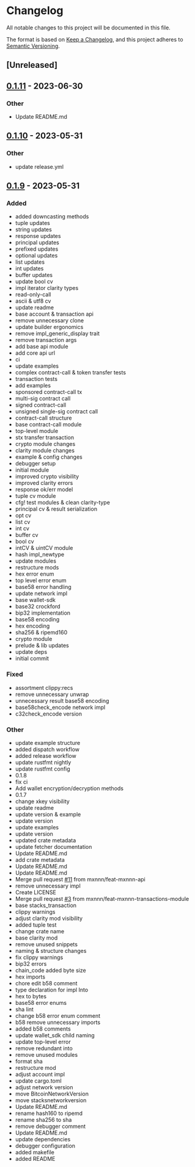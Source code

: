 # Changelog
All notable changes to this project will be documented in this file.

The format is based on [Keep a Changelog](https://keepachangelog.com/en/1.0.0/),
and this project adheres to [Semantic Versioning](https://semver.org/spec/v2.0.0.html).

## [Unreleased]

## [0.1.11](https://github.com/mxnnn/stacks.rs/compare/v0.1.10...v0.1.11) - 2023-06-30

### Other
- Update README.md

## [0.1.10](https://github.com/mxnnn/stacks.rs/compare/v0.1.9...v0.1.10) - 2023-05-31

### Other
- update release.yml

## [0.1.9](https://github.com/mxnnn/stacks.rs/compare/v0.1.8...v0.1.9) - 2023-05-31

### Added
- added downcasting methods
- tuple updates
- string updates
- response updates
- principal updates
- prefixed updates
- optional updates
- list updates
- int updates
- buffer updates
- update bool cv
- impl iterator clarity types
- read-only-call
- ascii & utf8 cv
- update readme
- base account & transaction api
- remove unnecessary clone
- update builder ergonomics
- remove impl_generic_display trait
- remove transaction args
- add base api module
- add core api url
- ci
- update examples
- complex contract-call & token transfer tests
- transaction tests
- add examples
- sponsored contract-call tx
- multi-sig contract call
- signed contract-call
- unsigned single-sig contract call
- contract-call structure
- base contract-call module
- top-level module
- stx transfer transaction
- crypto module changes
- clarity module changes
- example & config changes
- debugger setup
- initial module
- improved crypto visibility
- improved clarity errors
- response ok/err model
- tuple cv module
- cfg! test modules & clean clarity-type
- principal cv & result serialization
- opt cv
- list cv
- int cv
- buffer cv
- bool cv
- intCV & uintCV module
- hash impl_newtype
- update modules
- restructure mods
- hex error enum
- top level error enum
- base58 error handling
- update network impl
- base wallet-sdk
- base32 crockford
- bip32 implementation
- base58 encoding
- hex encoding
- sha256 & ripemd160
- crypto module
- prelude & lib updates
- update deps
- initial commit

### Fixed
- assortment clippy:recs
- remove unnecessary unwrap
- unnecessary result base58 encoding
- base58check_encode network impl
- c32check_encode version

### Other
- update example structure
- added dispatch workflow
- added release workflow
- update rustfmt nightly
- update rustfmt config
- 0.1.8
- fix ci
- Add wallet encryption/decryption methods
- 0.1.7
- change xkey visibility
- update readme
- update version & example
- update version
- update examples
- update version
- updated crate metadata
- update fetcher documentation
- Update README.md
- add crate metadata
- Update README.md
- Update README.md
- Merge pull request [#11](https://github.com/mxnnn/stacks.rs/pull/11) from mxnnn/feat-mxnnn-api
- remove unnecessary impl
- Create LICENSE
- Merge pull request [#3](https://github.com/mxnnn/stacks.rs/pull/3) from mxnnn/feat-mxnnn-transactions-module
- base stacks_transaction
- clippy warnings
- adjust clarity mod visibility
- added tuple test
- change crate name
- base clarity mod
- remove unused snippets
- naming & structure changes
- fix clippy warnings
- bip32 errors
- chain_code added byte size
- hex imports
- chore edit b58 comment
- type declaration for impl Into<String>
- hex to bytes
- base58 error enums
- sha lint
- change b58 error enum comment
- b58 remove unnecessary imports
- added b58 comments
- update wallet_sdk child naming
- update top-level error
- remove redundant into
- remove unused modules
- format sha
- restructure mod
- adjust account impl
- update cargo.toml
- adjust network version
- move BitcoinNetworkVersion
- move stacksnetworkversion
- Update README.md
- rename hash160 to ripemd
- rename sha256 to sha
- remove debugger comment
- Update README.md
- update dependencies
- debugger configuration
- added makefile
- added README

